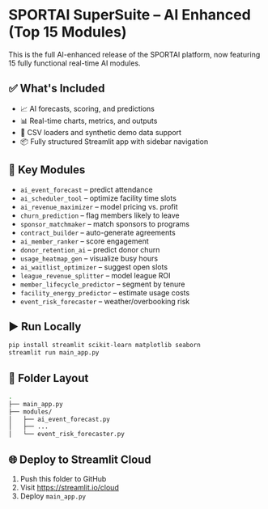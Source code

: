 # SPORTAI SuperSuite – AI Enhanced (Top 15 Modules)

This is the full AI-enhanced release of the SPORTAI platform, now featuring 15 fully functional real-time AI modules.

## ✅ What's Included

- 📈 AI forecasts, scoring, and predictions
- 📊 Real-time charts, metrics, and outputs
- 📁 CSV loaders and synthetic demo data support
- 📦 Fully structured Streamlit app with sidebar navigation

## 🔧 Key Modules

- `ai_event_forecast` – predict attendance
- `ai_scheduler_tool` – optimize facility time slots
- `ai_revenue_maximizer` – model pricing vs. profit
- `churn_prediction` – flag members likely to leave
- `sponsor_matchmaker` – match sponsors to programs
- `contract_builder` – auto-generate agreements
- `ai_member_ranker` – score engagement
- `donor_retention_ai` – predict donor churn
- `usage_heatmap_gen` – visualize busy hours
- `ai_waitlist_optimizer` – suggest open slots
- `league_revenue_splitter` – model league ROI
- `member_lifecycle_predictor` – segment by tenure
- `facility_energy_predictor` – estimate usage costs
- `event_risk_forecaster` – weather/overbooking risk

## ▶️ Run Locally

```bash
pip install streamlit scikit-learn matplotlib seaborn
streamlit run main_app.py
```

## 📁 Folder Layout

```bash
.
├── main_app.py
├── modules/
│   ├── ai_event_forecast.py
│   ├── ...
│   └── event_risk_forecaster.py
```

## 🌐 Deploy to Streamlit Cloud

1. Push this folder to GitHub
2. Visit https://streamlit.io/cloud
3. Deploy `main_app.py`